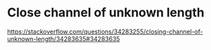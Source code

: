 # Close channel of unknown length

https://stackoverflow.com/questions/34283255/closing-channel-of-unknown-length/34283635#34283635